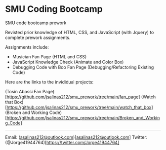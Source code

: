# SMU Coding Bootcamp

SMU code bootcamp prework

Revisted prior knowledge of HTML, CSS, and JavaScript (with Jquery) to complete prework assignments.

Assignments include:

- Musician Fan Page (HTML and CSS)
- JavaScript Knowledge Check (Animate and Color Box)
- Debugging Code with Boo Fan Page (Debugging/Refactoring Existing Code)

Here are the links to the invididual projects:

(Tosin Abassi Fan Page)[https://github.com/jsalinas212/smu_prework/tree/main/fan_page]
(Watch that Box)[https://github.com/jsalinas212/smu_prework/tree/main/watch_that_box]
(Broken and Working Code)[https://github.com/jsalinas212/smu_prework/tree/main/Broken_and_Working_Code]

------------------------------

Email: (asalinas212@outlook.com)[asalinas212@outlook.com]
Twitter: (@Jorge41944764)[https://twitter.com/Jorge41944764]